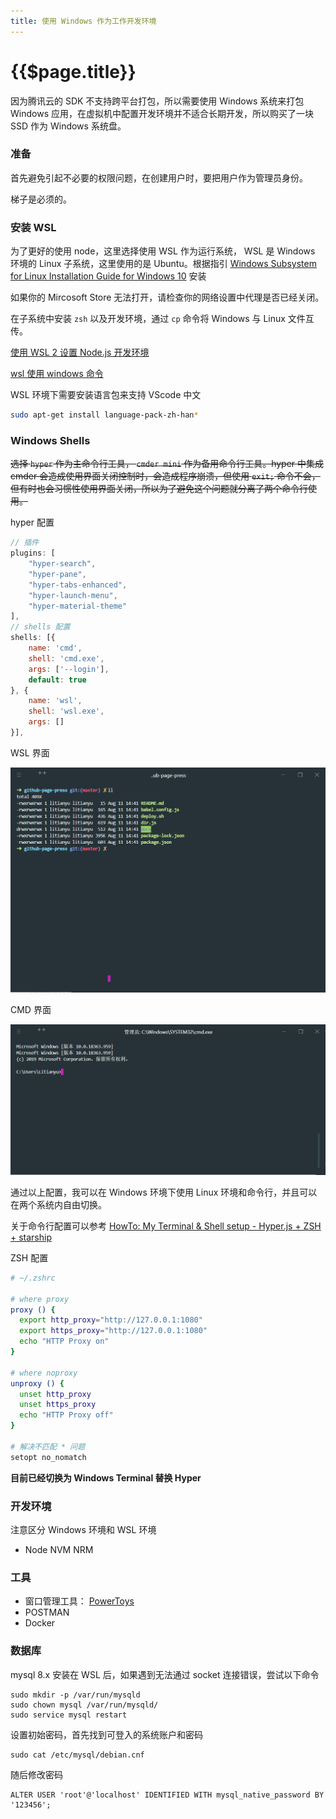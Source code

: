 ```yaml
---
title: 使用 Windows 作为工作开发环境
---
```


# {{$page.title}}

因为腾讯云的 SDK 不支持跨平台打包，所以需要使用 Windows 系统来打包 Windows 应用，在虚拟机中配置开发环境并不适合长期开发，所以购买了一块 SSD 作为 Windows 系统盘。

### 准备

首先避免引起不必要的权限问题，在创建用户时，要把用户作为管理员身份。

梯子是必须的。

### 安装 WSL

为了更好的使用 node，这里选择使用 WSL 作为运行系统， WSL 是 Windows 环境的 Linux 子系统，这里使用的是 Ubuntu。根据指引 [Windows Subsystem for Linux Installation Guide for Windows 10](https://docs.microsoft.com/en-us/windows/wsl/install-win10) 安装

如果你的 Mircosoft Store 无法打开，请检查你的网络设置中代理是否已经关闭。

在子系统中安装 `zsh` 以及开发环境，通过 `cp` 命令将 Windows 与 Linux 文件互传。

[使用 WSL 2 设置 Node.js 开发环境](https://docs.microsoft.com/zh-cn/windows/nodejs/setup-on-wsl2)

[wsl 使用 windows 命令](https://app-qa.xiaobangguihua.com/live/intro/course/37536510397427968)

WSL 环境下需要安装语言包来支持 VScode 中文

```bash
sudo apt-get install language-pack-zh-han*
```

### Windows Shells

~~选择 `hyper` 作为主命令行工具， `cmder mini` 作为备用命令行工具。hyper 中集成 cmder 会造成使用界面关闭控制时，会造成程序崩溃，但使用 `exit;` 命令不会，但有时也会习惯性使用界面关闭，所以为了避免这个问题就分离了两个命令行使用。~~

hyper 配置

```js
// 插件
plugins: [
    "hyper-search",
    "hyper-pane",
    "hyper-tabs-enhanced",
    "hyper-launch-menu",
    "hyper-material-theme"
],
// shells 配置
shells: [{
    name: 'cmd',
    shell: 'cmd.exe',
    args: ['--login'],
    default: true
}, {
    name: 'wsl',
    shell: 'wsl.exe',
    args: []
}],
```

WSL 界面

![wsl](./hyper-wsl.png)

CMD 界面

![cmd](./hyper-cmd.png)

通过以上配置，我可以在 Windows 环境下使用 Linux 环境和命令行，并且可以在两个系统内自由切换。

关于命令行配置可以参考 [HowTo: My Terminal & Shell setup - Hyper.js + ZSH + starship](https://tjay.dev/howto-my-terminal-shell-setup-hyper-js-zsh-starship/)

ZSH 配置

```bash
# ~/.zshrc

# where proxy
proxy () {
  export http_proxy="http://127.0.0.1:1080"
  export https_proxy="http://127.0.0.1:1080"
  echo "HTTP Proxy on"
}

# where noproxy
unproxy () {
  unset http_proxy
  unset https_proxy
  echo "HTTP Proxy off"
}

# 解决不匹配 * 问题
setopt no_nomatch
```

**目前已经切换为 Windows Terminal 替换 Hyper**

### 开发环境

注意区分 Windows 环境和 WSL 环境

- Node NVM NRM

### 工具

- 窗口管理工具： [PowerToys](https://github.com/microsoft/PowerToys)
- POSTMAN
- Docker

### 数据库

mysql 8.x 安装在 WSL 后，如果遇到无法通过 socket 连接错误，尝试以下命令

```shell
sudo mkdir -p /var/run/mysqld
sudo chown mysql /var/run/mysqld/
sudo service mysql restart
```

设置初始密码，首先找到可登入的系统账户和密码

```shell
sudo cat /etc/mysql/debian.cnf
```

随后修改密码

```shell
ALTER USER 'root'@'localhost' IDENTIFIED WITH mysql_native_password BY '123456';
```
